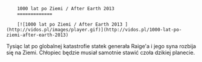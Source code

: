 
        1000 lat po Ziemi / After Earth 2013 
        =============
        
        [![1000 lat po Ziemi / After Earth 2013 ](http://vidos.pl/images/player.gif)](http://vidos.pl/1000-lat-po-ziemi-after-earth-2013)
        
        
 Tysiąc lat po globalnej katastrofie statek generała Raige'a i jego syna rozbija się na Ziemi. Chłopiec będzie musiał samotnie stawić czoła dzikiej planecie.
    